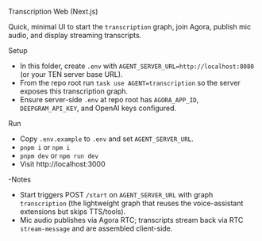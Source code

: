Transcription Web (Next.js)

Quick, minimal UI to start the `transcription` graph, join Agora, publish mic audio, and display streaming transcripts.

Setup
- In this folder, create `.env` with `AGENT_SERVER_URL=http://localhost:8080` (or your TEN server base URL).
- From the repo root run `task use AGENT=transcription` so the server exposes this transcription graph.
- Ensure server-side `.env` at repo root has `AGORA_APP_ID`, `DEEPGRAM_API_KEY`, and OpenAI keys configured.

Run
- Copy `.env.example` to `.env` and set `AGENT_SERVER_URL`.
- `pnpm i` or `npm i`
- `pnpm dev` or `npm run dev`
- Visit http://localhost:3000

-Notes
- Start triggers POST `/start` on `AGENT_SERVER_URL` with graph `transcription` (the lightweight graph that reuses the voice-assistant extensions but skips TTS/tools).
- Mic audio publishes via Agora RTC; transcripts stream back via RTC `stream-message` and are assembled client-side.
